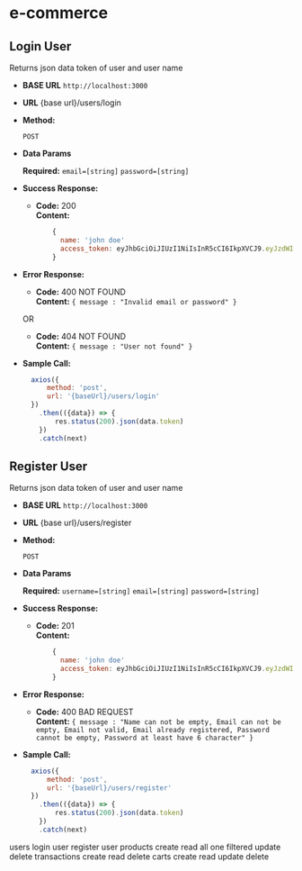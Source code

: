 # e-commerce

**Login User**
----
  Returns json data token of user and user name

* **BASE URL**
  `http://localhost:3000`

* **URL**
  {base url}/users/login

* **Method:**

  `POST`

* **Data Params**

  **Required:**
  `email=[string]`
  `password=[string]`

* **Success Response:**

  * **Code:** 200 <br />
    **Content:** 
    ````javascript 
        { 
          name: 'john doe'
          access_token: eyJhbGciOiJIUzI1NiIsInR5cCI6IkpXVCJ9.eyJzdWIiOiIxMjM0NTY3ODkwIiwibmFtZSI6IkpvaG4gRG9lIiwiaWF0IjoxNTE2MjM5MDIyfQ.SflKxwRJSMeKKF2QT4fwpMeJf36POk6yJV_adQssw5c 
        } 
    ````
 
* **Error Response:**

  * **Code:** 400 NOT FOUND <br />
    **Content:** `{ message : "Invalid email or password" }`

  OR

  * **Code:** 404 NOT FOUND <br />
    **Content:** `{ message : "User not found" }`

* **Sample Call:**

  ```javascript
    axios({
        method: 'post',
        url: '{baseUrl}/users/login'
    })
      .then(({data}) => {
          res.status(200).json(data.token)
      })
      .catch(next)
  ```


**Register User**
----
  Returns json data token of user and user name

* **BASE URL**
  `http://localhost:3000`

* **URL**
  {base url}/users/register

* **Method:**

  `POST`

* **Data Params**

  **Required:**
  `username=[string]`
  `email=[string]`
  `password=[string]`

* **Success Response:**

  * **Code:** 201 <br />
    **Content:** 
    ````javascript 
        { 
          name: 'john doe'
          access_token: eyJhbGciOiJIUzI1NiIsInR5cCI6IkpXVCJ9.eyJzdWIiOiIxMjM0NTY3ODkwIiwibmFtZSI6IkpvaG4gRG9lIiwiaWF0IjoxNTE2MjM5MDIyfQ.SflKxwRJSMeKKF2QT4fwpMeJf36POk6yJV_adQssw5c 
        }
    ````
 
* **Error Response:**

  * **Code:** 400 BAD REQUEST <br />
    **Content:** `{ message : "Name can not be empty, Email can not be empty, Email not valid, Email already registered, Password cannot be empty, Password at least have 6 character" }`


* **Sample Call:**

  ```javascript
    axios({
        method: 'post',
        url: '{baseUrl}/users/register'
    })
      .then(({data}) => {
          res.status(200).json(data.token)
      })
      .catch(next)
  ```

users
  login user
  register user
products
  create
  read
    all
    one
    filtered
  update
  delete
transactions
  create
  read
  delete
carts
  create
  read
  update
  delete